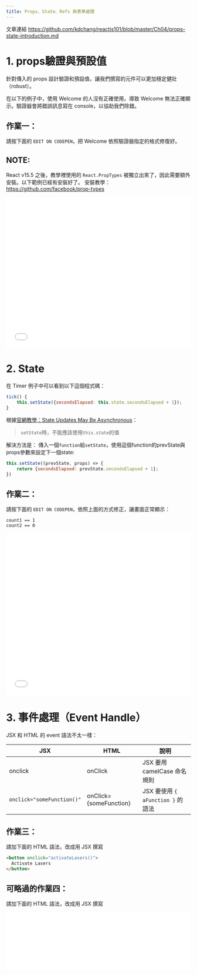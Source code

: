 ```yaml
---
title: Props、State、Refs 與表單處理
---
```

文章連結 https://github.com/kdchang/reactjs101/blob/master/Ch04/props-state-introduction.md

# 1. props驗證與預設值

針對傳入的 props 設計驗證和預設值，讓我們撰寫的元件可以更加穩定健壯（robust）。

在以下的例子中，使用 Welcome 的人沒有正確使用，導致 Welcome 無法正確顯示。驗證器會將錯誤訊息寫在 console，以協助我們除錯。

## 作業一：
請按下面的 `EDIT ON CODEPEN`，把 Welcome 依照驗證器指定的格式修復好。

## __NOTE:__
React v15.5 之後，教學裡使用的 `React.PropTypes` 被獨立出來了，因此需要額外安裝。以下範例已經有安裝好了。
安裝教學：https://github.com/facebook/prop-types

<iframe height='411' scrolling='no' title='Typechecking With PropTypes' src='//codepen.io/iampaul83/embed/mBrpzy/?height=411&theme-id=0&default-tab=js,result&embed-version=2' frameborder='no' allowtransparency='true' allowfullscreen='true' style='width: 100%;'>See the Pen <a href='https://codepen.io/iampaul83/pen/mBrpzy/'>Typechecking With PropTypes</a> by Paul Tsai (<a href='https://codepen.io/iampaul83'>@iampaul83</a>) on <a href='https://codepen.io'>CodePen</a>.
</iframe>

# 2. State

在 Timer 例子中可以看到以下這個程式碼：

```js
tick() {
    this.setState({secondsElapsed: this.state.secondsElapsed + 1});
}
```

根據[官網教學：State Updates May Be Asynchronous][1]：
> `setState`時，不能應該使用`this.state`的值

[1]: https://facebook.github.io/react/docs/state-and-lifecycle.html#state-updates-may-be-asynchronous

解決方法是：
傳入一個`function`給`setState`，使用這個function的prevState與props參數來設定下一個state:
```js
this.setState((prevState, props) => {
    return {secondsElapsed: prevState.secondsElapsed + 1};
})
```

## 作業二：
請按下面的 `EDIT ON CODEPEN`，依照上面的方式修正，讓畫面正常顯示：
```
count1 == 1
count2 == 0
```

<iframe height='441' scrolling='no' title='state陷阱' src='//codepen.io/iampaul83/embed/PJGRaX/?height=441&theme-id=0&default-tab=js,result&embed-version=2' frameborder='no' allowtransparency='true' allowfullscreen='true' style='width: 100%;'>See the Pen <a href='https://codepen.io/iampaul83/pen/PJGRaX/'>state陷阱</a> by Paul Tsai (<a href='https://codepen.io/iampaul83'>@iampaul83</a>) on <a href='https://codepen.io'>CodePen</a>.
</iframe>


# 3. 事件處理（Event Handle）

JSX 和 HTML 的 event 語法不太一樣：

| JSX | HTML | 說明 |
| --- | ---- | --- |
| onclick | onClick | JSX 要用 camelCase 命名規則 |
| `onclick="someFunction()"` | onClick={someFunction} | JSX 要使用 `{ aFunction }` 的語法 |

## 作業三：
請加下面的 HTML 語法，改成用 JSX 撰寫

```html
<button onclick="activateLasers()">
  Activate Lasers
</button>
```

## 可略過的作業四：
請加下面的 HTML 語法，改成用 JSX 撰寫

<iframe height='157' scrolling='no' title='pWEKoa' src='//codepen.io/iampaul83/embed/pWEKoa/?height=157&theme-id=0&default-tab=html,result&embed-version=2' frameborder='no' allowtransparency='true' allowfullscreen='true' style='width: 100%;'>See the Pen <a href='https://codepen.io/iampaul83/pen/pWEKoa/'>pWEKoa</a> by Paul Tsai (<a href='https://codepen.io/iampaul83'>@iampaul83</a>) on <a href='https://codepen.io'>CodePen</a>.
</iframe>

